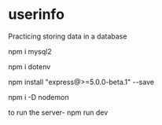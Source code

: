 # userinfo
Practicing storing data in a database


npm i mysql2

npm i dotenv

npm install "express@>=5.0.0-beta.1" --save

npm i -D nodemon

to run the server-
npm run dev
